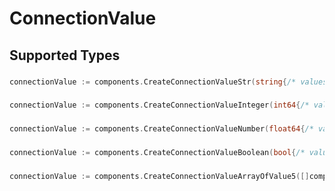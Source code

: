 # ConnectionValue


## Supported Types

### 

```go
connectionValue := components.CreateConnectionValueStr(string{/* values here */})
```

### 

```go
connectionValue := components.CreateConnectionValueInteger(int64{/* values here */})
```

### 

```go
connectionValue := components.CreateConnectionValueNumber(float64{/* values here */})
```

### 

```go
connectionValue := components.CreateConnectionValueBoolean(bool{/* values here */})
```

### 

```go
connectionValue := components.CreateConnectionValueArrayOfValue5([]components.Value5{/* values here */})
```

